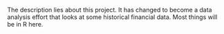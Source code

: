 The description lies about this project.  It has changed to become a data analysis effort that looks at some historical financial data.  Most things will be in R here.
